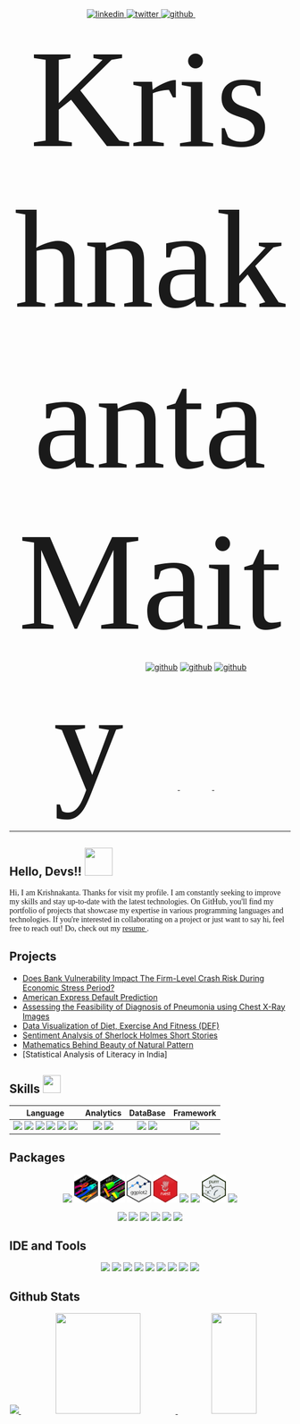 <div display="inline-block" align="center"> 
 
  <a href="https://www.linkedin.com/in/iamkkmcmd">
    <img width="50px" src="https://img.icons8.com/nolan/64/1A6DFF/C822FF/linkedin.png" alt="linkedin" style="vertical-align:top;">
  </a>
 <a href="https://twitter.com/iamkkmcmd">
    <img width="50px" src="https://img.icons8.com/nolan/64/twitter-circled.png" alt="twitter" style="vertical-align:top;">
  </a>
 <a href="https://www.github.com/iamkkmcmd/">
    <img width="50px" src="https://img.icons8.com/nolan/64/github.png" alt="github" style="vertical-align:top;">
  </a> 
   &emsp; &emsp; <a style="font-family:Elephant; font-size:250px">Krishnakanta Maity</a> &emsp; &emsp; 
 <a href="https://www.facebook.com/iamkkmcmd/">
    <img width="50px" src="https://img.icons8.com/nolan/64/facebook-new.png" alt="github" style="vertical-align:top;">
  </a> 
  <a href="https://www.instagram.com/iamkkmcmd/">
    <img width="50px" src="https://img.icons8.com/nolan/64/instagram-new.png" alt="github" style="vertical-align:top;">
  </a> 
 <a href="https://www.pinterest.com/iamkkmcmd/">
    <img width="50px" src="https://img.icons8.com/nolan/64/pinterest.png" alt="github" style="vertical-align:top;">
  </a> 
</div>
<hr>



<!--Social Profiles-->
<!-- [![LinkedIn Badge](https://img.shields.io/badge/LinkedIn-0077B5?style=for-the-badge&logo=linkedin&logoColor=white)](https://www.linkedin.com/in/iamkkmcmd)
[![Twitter Badge](https://img.shields.io/badge/Twitter-1DA1F2?style=for-the-badge&logo=twitter&logoColor=white)](https://www.twitter.com/iamkkmcmd)
[![Hackerrank Badge](https://img.shields.io/badge/-Hackerrank-2EC866?style=for-the-badge&logo=HackerRank&logoColor=white)](https://www.hackerrank.com/iamkkmcmd)
[![Github Badge](https://img.shields.io/badge/GitHub-100000?style=for-the-badge&logo=github&logoColor=white)](https://www.github.com/iamkkmcmd)
[![Pinterest Badge](https://img.shields.io/badge/Pinterest-%23E60023.svg?&style=for-the-badge&logo=Pinterest&logoColor=white)](https://www.pinterest.com/iamkkmcmd)
[![Facebook Badge](	https://img.shields.io/badge/Facebook-1877F2?style=for-the-badge&logo=facebook&logoColor=white)](https://www.facebook.com/iamkkmcmd)
[![Instagram Badge](https://img.shields.io/badge/Instagram-E4405F?style=for-the-badge&logo=instagram&logoColor=white)](https://www.instagram.com/iamkkmcmd) -->


## Hello, Devs!! <img src = "https://raw.githubusercontent.com/MartinHeinz/MartinHeinz/master/wave.gif" width = 50px height=50px>
<p style='font-family: "Kamal", cursive;'> Hi, I am Krishnakanta. Thanks for visit my profile. I am constantly seeking to improve my skills and stay up-to-date with the latest technologies. On GitHub, you'll find my portfolio of projects that showcase my expertise in various programming languages and technologies. If you're interested in collaborating on a project or just want to say hi, feel free to reach out! Do, check out my <a href = './iamkkmcmd_resume.pdf'> resume </a>. </p>

## Projects
- [Does Bank Vulnerability Impact The Firm-Level Crash Risk During Economic Stress Period?](https://github.com/iamkkmcmd/SummerProject)
- [American Express Default Prediction](https://github.com/iamkkmcmd/DefaultPrediction)
- [Assessing the Feasibility of Diagnosis of Pneumonia using Chest X-Ray Images](https://github.com/iamkkmcmd/ML_Project-Group_3ml)
- [Data Visualization of Diet, Exercise And Fitness (DEF)](https://github.com/iamkkmcmd/PDS-Project)
- [Sentiment Analysis of Sherlock Holmes Short Stories](https://github.com/iamkkmcmd/holmes-story-analysis)
- [Mathematics Behind Beauty of Natural Pattern](https://iamkkm-cmd.shinyapps.io/BeautyOfNature/)
- [Statistical Analysis of Literacy in India]



<!-- https://github-profile-summary-cards.vercel.app/api/cards/profile-details?username=iamkkmcmd&theme=vue  -->

## Skills <img src = "https://media2.giphy.com/media/QssGEmpkyEOhBCb7e1/giphy.gif?cid=ecf05e47a0n3gi1bfqntqmob8g9aid1oyj2wr3ds3mg700bl&rid=giphy.gif" width = 32px height=32px>
<div display="inline-block"; text-align="center";>
  
</div>
 
| Language | Analytics | DataBase | Framework |
|:----:|:----:|:----:|:----:|
| ![](https://img.shields.io/badge/R-276DC3?style=for-the-badge&logo=r&logoColor=white) ![](https://img.shields.io/badge/Python-FFD43B?style=for-the-badge&logo=python&logoColor=blue) ![](https://img.shields.io/badge/C-00599C?style=for-the-badge&logo=c&logoColor=white) ![](https://img.shields.io/badge/LaTeX-47A141?style=for-the-badge&logo=LaTeX&logoColor=white) ![](https://img.shields.io/badge/HTML5-E34F26?style=for-the-badge&logo=html5&logoColor=white) ![](https://img.shields.io/badge/CSS3-1572B6?style=for-the-badge&logo=css3&logoColor=white)| ![](https://img.shields.io/badge/Tableau-E97627?style=for-the-badge&logo=Tableau&logoColor=white) ![](https://img.shields.io/badge/PowerBI-F2C811?style=for-the-badge&logo=Power%20BI&logoColor=white) |  ![](https://img.shields.io/badge/PostgreSQL-316192?style=for-the-badge&logo=postgresql&logoColor=white)  ![](https://img.shields.io/badge/MySQL-005C84?style=for-the-badge&logo=mysql&logoColor=white)  |   ![](https://img.shields.io/badge/Flask-000000?style=for-the-badge&logo=flask&logoColor=white)   |

## Packages
<p align="center">
    <img height="50px" src="https://github.com/tidyverse/tidyverse.org/blob/master/static/images/hex-tidyverse.png"/>
    <img height="50px" src="https://github.com/tidyverse/dplyr/blob/main/man/figures/logo.png"/>
    <img height="50px" src="https://github.com/tidyverse/tidyr/blob/main/man/figures/logo.png"/>
    <img height="50px" src="https://github.com/tidyverse/ggplot2/blob/main/man/figures/logo.png"/>
    <img height="50px" src="https://github.com/tidyverse/rvest/blob/main/man/figures/logo.png"/>
    <img height="50px" src="https://github.com/tidyverse/stringr/blob/main/man/figures/logo.png"/>
    <img height="50px" src="https://github.com/tidyverse/lubridate/blob/main/man/figures/logo.png"/>
    <img height="50px" src="https://github.com/tidyverse/purrr/blob/main/man/figures/logo.png"/>
    <img height="50px" src="https://github.com/tidyverse/readr/blob/main/man/figures/logo.png"/>
 </p>

<p align="center">
  <img src = "https://img.shields.io/badge/Numpy-777BB4?style=for-the-badge&logo=numpy&logoColor=white"/>
  <img src = "https://img.shields.io/badge/Pandas-2C2D72?style=for-the-badge&logo=pandas&logoColor=white"/>
  <img src = "https://img.shields.io/badge/PyTorch-EE4C2C?style=for-the-badge&logo=PyTorch&logoColor=white"/>
  <img src = "https://img.shields.io/badge/scikit_learn-F7931E?style=for-the-badge&logo=scikit-learn&logoColor=white"/>
  <img src = "https://img.shields.io/badge/OpenCV-27338e?style=for-the-badge&logo=OpenCV&logoColor=white"/>
  <img src = "https://img.shields.io/badge/Plotly-239120?style=for-the-badge&logo=plotly&logoColor=white"/>
</p>
 
## IDE and Tools
<p align="center">
  <img src = "https://img.shields.io/badge/RStudio-75AADB?style=for-the-badge&logo=RStudio&logoColor=white"/>
  <img src = "https://img.shields.io/badge/Colab-F9AB00?style=for-the-badge&logo=googlecolab&color=525252"/>
  <img src = "https://img.shields.io/badge/Jupyter-F37626.svg?&style=for-the-badge&logo=Jupyter&logoColor=white"/>
  <img src = "https://img.shields.io/badge/VSCode-0078D4?style=for-the-badge&logo=visual%20studio%20code&logoColor=white"/>
  <img src = "https://img.shields.io/badge/Microsoft_Excel-217346?style=for-the-badge&logo=microsoft-excel&logoColor=white"/>
  <img src = "https://img.shields.io/badge/Microsoft_Word-2B579A?style=for-the-badge&logo=microsoft-word&logoColor=white"/>
  <img src = "https://img.shields.io/badge/Microsoft_PowerPoint-B7472A?style=for-the-badge&logo=microsoft-powerpoint&logoColor=white"/>
  <img src = "https://img.shields.io/badge/Overleaf-47A141?style=for-the-badge&logo=Overleaf&logoColor=white"/>
  <img src = "https://img.shields.io/badge/Adobe%20Photoshop-31A8FF?style=for-the-badge&logo=Adobe%20Photoshop&logoColor=black"/>
</p>
 
## Github Stats
<p align="center">
<a href="https://github.com/iamkkmcmd">
  <img height="180em" src="http://github-profile-summary-cards.vercel.app/api/cards/profile-details?username=iamkkmcmd&theme=2077"/>
  <img height="180em" width="55%" src="https://github-readme-stats-eight-theta.vercel.app/api?username=jeniblodev&show_icons=true&theme=algolia&include_all_commits=true&count_private=true"/>
  <img height="180em"  width="40%" src="https://github-readme-stats-eight-theta.vercel.app/api/top-langs/?username=iamkkmcmd&layout=compact&langs_count=8&theme=algolia"/>
</a>
</p>
